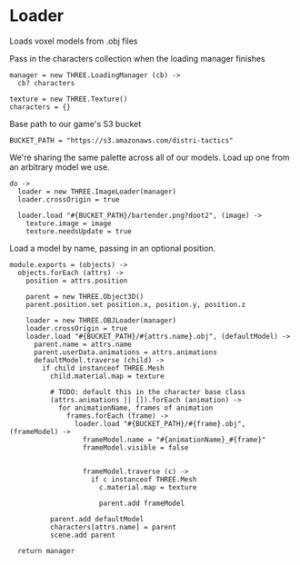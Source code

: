 Loader
======

Loads voxel models from .obj files

Pass in the characters collection when the loading manager finishes

    manager = new THREE.LoadingManager (cb) ->
      cb? characters

    texture = new THREE.Texture()
    characters = {}

Base path to our game's S3 bucket

    BUCKET_PATH = "https://s3.amazonaws.com/distri-tactics"

We're sharing the same palette across all of our models.
Load up one from an arbitrary model we use.

    do ->
      loader = new THREE.ImageLoader(manager)
      loader.crossOrigin = true

      loader.load "#{BUCKET_PATH}/bartender.png?doot2", (image) ->
        texture.image = image
        texture.needsUpdate = true

Load a model by name, passing in an optional position.

    module.exports = (objects) ->
      objects.forEach (attrs) ->
        position = attrs.position

        parent = new THREE.Object3D()
        parent.position.set position.x, position.y, position.z

        loader = new THREE.OBJLoader(manager)
        loader.crossOrigin = true
        loader.load "#{BUCKET_PATH}/#{attrs.name}.obj", (defaultModel) ->
          parent.name = attrs.name
          parent.userData.animations = attrs.animations
          defaultModel.traverse (child) ->
            if child instanceof THREE.Mesh
              child.material.map = texture

              # TODO: default this in the character base class
              (attrs.animations || []).forEach (animation) ->
                for animationName, frames of animation
                  frames.forEach (frame) ->
                    loader.load "#{BUCKET_PATH}/#{frame}.obj", (frameModel) ->
                      frameModel.name = "#{animationName}_#{frame}"
                      frameModel.visible = false
                      
                    
                      frameModel.traverse (c) ->
                        if c instanceof THREE.Mesh
                          c.material.map = texture

                          parent.add frameModel

              parent.add defaultModel
              characters[attrs.name] = parent
              scene.add parent

      return manager

